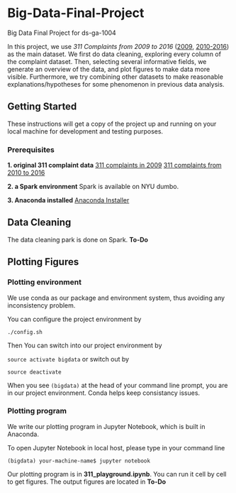 # Big-Data-Final-Project
Big Data Final Project for ds-ga-1004

In this project, we use _311 Complaints from 2009 to 2016_ ([2009](https://data.cityofnewyork.us/Social-Services/new-311/9s88-aed8), [2010-2016](https://data.cityofnewyork.us/Social-Services/311/wpe2-h2i5)) as the main dataset. We first do data cleaning, exploring every column of the complaint dataset. Then, selecting several informative fields, we generate an overview of the data, and plot figures to make data more visible. Furthermore, we try combining other datasets to make reasonable explanations/hypotheses for some phenomenon in previous data analysis.

## Getting Started

These instructions will get a copy of the project up and running on your local machine for development and testing purposes.

### Prerequisites

**1. original 311 complaint data**
[311 complaints in 2009](https://data.cityofnewyork.us/Social-Services/new-311/9s88-aed8)
[311 complaints from 2010 to 2016](https://data.cityofnewyork.us/Social-Services/311/wpe2-h2i5)

**2. a Spark environment**
Spark is available on NYU dumbo.

**3. Anaconda installed**
[Anaconda Installer](https://www.continuum.io/downloads)

## Data Cleaning

The data cleaning park is done on Spark.
**To-Do**

## Plotting Figures

### Plotting environment

We use conda as our package and environment system, thus avoiding any inconsistency problem.

You can configure the project environment by

`./config.sh`

Then You can switch into our project environment by

`source activate bigdata`
or switch out by

`source deactivate`

When you see `(bigdata)` at the head of your command line prompt, you are in our project environment. Conda helps keep consistancy issues.

### Plotting program

We write our plotting program in Jupyter Notebook, which is built in Anaconda.

To open Jupyter Notebook in local host, please type in your command line

`(bigdata) your-machine-name$ jupyter notebook`

Our plotting program is in **311_playground.ipynb**. You can run it cell by cell to get figures. The output figures are located in **To-Do**
